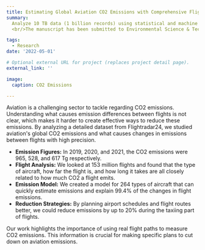 ```yaml
---
title: Estimating Global Aviation CO2 Emissions with Comprehensive Flight Data
summary: 
  Analyze 10 TB data (1 billion records) using statistical and machine learning methods. 
  <br/>The manuscript has been submitted to Environmental Science & Technology on April 16, 2024.

tags:
  - Research
date: '2022-05-01'

# Optional external URL for project (replaces project detail page).
external_link: ''

image:
  caption: CO2 Emissions

---
```


Aviation is a challenging sector to tackle regarding CO2 emissions. Understanding what causes emission differences between flights is not clear, which makes it harder to create effective ways to reduce these emissions. By analyzing a detailed dataset from Flightradar24, we studied aviation's global CO2 emissions and what causes changes in emissions between flights with high precision.

- **Emission Figures:** In 2019, 2020, and 2021, the CO2 emissions were 965, 528, and 617 Tg respectively.
- **Flight Analysis:** We looked at 153 million flights and found that the type of aircraft, how far the flight is, and how long it takes are all closely related to how much CO2 a flight emits.
- **Emission Model:** We created a model for 264 types of aircraft that can quickly estimate emissions and explain 99.4% of the changes in flight emissions.
- **Reduction Strategies:** By planning airport schedules and flight routes better, we could reduce emissions by up to 20% during the taxiing part of flights.

Our work highlights the importance of using real flight paths to measure CO2 emissions. This information is crucial for making specific plans to cut down on aviation emissions.
